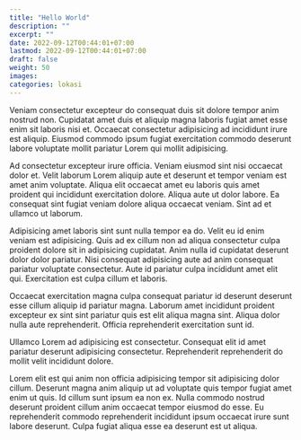 ```yaml
---
title: "Hello World"
description: ""
excerpt: ""
date: 2022-09-12T00:44:01+07:00
lastmod: 2022-09-12T00:44:01+07:00
draft: false
weight: 50
images: 
categories: lokasi
---
```

Veniam consectetur excepteur do consequat duis sit dolore tempor anim nostrud non. Cupidatat amet duis et aliquip magna laboris fugiat amet esse enim sit laboris nisi et. Occaecat consectetur adipisicing ad incididunt irure est aliquip. Eiusmod commodo ipsum fugiat exercitation commodo deserunt labore voluptate mollit pariatur Lorem qui mollit adipisicing.

Ad consectetur excepteur irure officia. Veniam eiusmod sint nisi occaecat dolor et. Velit laborum Lorem aliquip aute et deserunt et tempor veniam est amet anim voluptate. Aliqua elit occaecat amet eu laboris quis amet proident qui incididunt exercitation dolore. Aliqua aute ut dolor labore. Ea consequat sint fugiat veniam dolore aliqua occaecat veniam. Sint ad et ullamco ut laborum.

Adipisicing amet laboris sint sunt nulla tempor ea do. Velit eu id enim veniam est adipisicing. Quis ad ex cillum non ad aliqua consectetur culpa proident dolore sit in adipisicing cupidatat. Anim nulla id cupidatat deserunt dolor dolor pariatur. Nisi consequat adipisicing aute ad anim consequat pariatur voluptate consectetur. Aute id pariatur culpa incididunt amet elit qui. Exercitation est culpa cillum et laboris.

Occaecat exercitation magna culpa consequat pariatur id deserunt deserunt esse cillum aliquip id pariatur magna. Laborum amet incididunt proident excepteur ex sint sint pariatur quis est elit aliqua magna sint. Aliqua dolor nulla aute reprehenderit. Officia reprehenderit exercitation sunt id.

Ullamco Lorem ad adipisicing est consectetur. Consequat elit id amet pariatur deserunt adipisicing consectetur. Reprehenderit reprehenderit do mollit velit incididunt dolore.

Lorem elit est qui anim non officia adipisicing tempor sit adipisicing dolor cillum. Deserunt magna anim aliquip ut ad voluptate quis tempor fugiat amet enim ut quis. Id cillum sunt ipsum ea non ex. Nulla commodo nostrud deserunt proident cillum anim occaecat tempor eiusmod do esse. Eu reprehenderit commodo reprehenderit incididunt ipsum occaecat irure sunt labore deserunt. Culpa fugiat aliqua esse ea deserunt est ut aliqua.